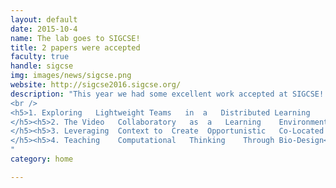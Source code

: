 ```yaml
---
layout: default
date: 2015-10-4
name: The lab goes to SIGCSE!
title: 2 papers were accepted
faculty: true
handle: sigcse
img: images/news/sigcse.png
website: http://sigcse2016.sigcse.org/
description: "This year we had some excellent work accepted at SIGCSE! <br />
<br />
<h5>1. Exploring   Lightweight Teams   in  a   Distributed Learning    Environment
</h5><h5>2. The Video   Collaboratory   as  a   Learning    Environment
</h5><h5>3. Leveraging  Context to  Create  Opportunistic   Co-Located  Learning    Environments
</h5><h5>4. Teaching    Computational   Thinking    Through Bio-Design</h5>
"
category: home

---
```


